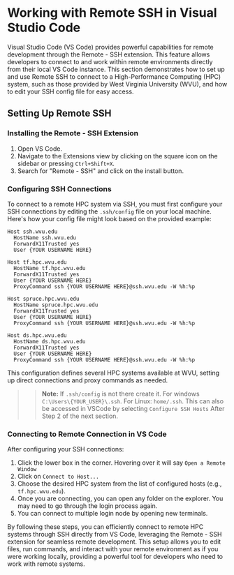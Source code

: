 # Working with Remote SSH in Visual Studio Code

Visual Studio Code (VS Code) provides powerful capabilities for remote development through the Remote - SSH extension. This feature allows developers to connect to and work within remote environments directly from their local VS Code instance. This section demonstrates how to set up and use Remote SSH to connect to a High-Performance Computing (HPC) system, such as those provided by West Virginia University (WVU), and how to edit your SSH config file for easy access.

## Setting Up Remote SSH

### Installing the Remote - SSH Extension

1. Open VS Code.
2. Navigate to the Extensions view by clicking on the square icon on the sidebar or pressing `Ctrl+Shift+X`.
3. Search for "Remote - SSH" and click on the install button.

### Configuring SSH Connections

To connect to a remote HPC system via SSH, you must first configure your SSH connections by editing the `.ssh/config` file on your local machine. Here's how your config file might look based on the provided example:

```ssh
Host ssh.wvu.edu
  HostName ssh.wvu.edu
  ForwardX11Trusted yes
  User {YOUR USERNAME HERE}

Host tf.hpc.wvu.edu
  HostName tf.hpc.wvu.edu
  ForwardX11Trusted yes
  User {YOUR USERNAME HERE}
  ProxyCommand ssh {YOUR USERNAME HERE}@ssh.wvu.edu -W %h:%p

Host spruce.hpc.wvu.edu
  HostName spruce.hpc.wvu.edu
  ForwardX11Trusted yes
  User {YOUR USERNAME HERE}
  ProxyCommand ssh {YOUR USERNAME HERE}@ssh.wvu.edu -W %h:%p

Host ds.hpc.wvu.edu
  HostName ds.hpc.wvu.edu
  ForwardX11Trusted yes
  User {YOUR USERNAME HERE}
  ProxyCommand ssh {YOUR USERNAME HERE}@ssh.wvu.edu -W %h:%p
```

This configuration defines several HPC systems available at WVU, setting up direct connections and proxy commands as needed.

>> **Note:** If `.ssh/config` is not there create it. For windows `C:\Users\{YOUR_USER}\.ssh`. For Linux: `home/.ssh`.
This can also be accessed in VSCode by selecting `Configure SSH Hosts` After Step 2 of the next section.

### Connecting to Remote Connection in VS Code

After configuring your SSH connections:

1. Click the lower box in the corner. Hovering over it will say `Open a Remote Window`
2. Click on `Connect to Host...`
3. Choose the desired HPC system from the list of configured hosts (e.g., `tf.hpc.wvu.edu`).
4. Once you are connecting, you can open any folder on the explorer. You may need to go through the login process again.
5. You can connect to multiple login node by opening new terminals.

By following these steps, you can efficiently connect to remote HPC systems through SSH directly from VS Code, leveraging the Remote - SSH extension for seamless remote development. This setup allows you to edit files, run commands, and interact with your remote environment as if you were working locally, providing a powerful tool for developers who need to work with remote systems.